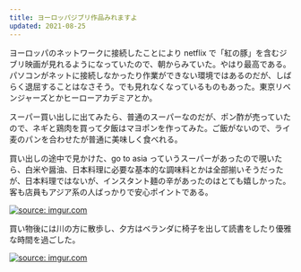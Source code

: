 ```yaml
---
title: ヨーロッパジブリ作品みれますよ
updated: 2021-08-25
---
```


ヨーロッパのネットワークに接続したことにより netflix で「紅の豚」を含むジブリ映画が見れるようになっていたので、朝からみていた。やはり最高である。パソコンがネットに接続しなかったり作業ができない環境ではあるのだが、しばらく退屈することはなさそう。でも見れなくなっているものもあった。東京リベンジャーズとかヒーローアカデミアとか。

スーパー買い出しに出てみたら、普通のスーパーなのだが、ポン酢が売っていたので、ネギと鶏肉を買って夕飯はマヨポンを作ってみた。ご飯がないので、ライ麦のパンを合わせたが普通に美味しく食べれる。

買い出しの途中で見かけた、go to asia っていうスーパーがあったので覗いたら、白米や醤油、日本料理に必要な基本的な調味料とかは全部揃いそうだったが、日本料理ではないが、インスタント麺の辛があったのはとても嬉しかった。客も店員もアジア系の人ばっかりで安心ポイントである。

<a href="https://imgur.com/u2BwGSF"><img src="https://i.imgur.com/u2BwGSF.jpg" title="source: imgur.com" /></a>

買い物後には川の方に散歩し、夕方はベランダに椅子を出して読書をしたり優雅な時間を過ごした。

<a href="https://imgur.com/mqmOIAR"><img src="https://i.imgur.com/mqmOIAR.jpg" title="source: imgur.com" /></a>
